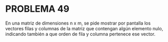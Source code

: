 # PROBLEMA 49

En una matriz de dimensiones n x m, se pide mostrar por pantalla los vectores filas y columnas 
de la matriz que contengan algún elemento nulo, indicando también a que orden de fila y 
columna pertenece ese vector.